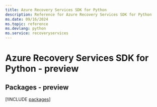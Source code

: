 ```yaml
---
title: Azure Recovery Services SDK for Python
description: Reference for Azure Recovery Services SDK for Python
ms.date: 09/16/2024
ms.topic: reference
ms.devlang: python
ms.service: recoveryservices
---
```

# Azure Recovery Services SDK for Python - preview
## Packages - preview
[!INCLUDE [packages](recovery-services-index.md)]